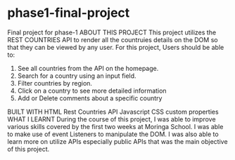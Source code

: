 # phase1-final-project
Final project for phase-1
ABOUT THIS PROJECT
This project utilizes the REST COUNTRIES API to render all the countruies details on the DOM so that they can be viewed by any user.
For this project, Users should be able to:
1. See all countries from the API on the homepage.
2. Search for a country using an input field.
3. Filter countries by region.
4. Click on a country to see more detailed information 
5. Add or Delete comments about a specific country

BUILT WITH
    HTML
    Rest Countries API
    Javascript
    CSS custom properties
WHAT I LEARNT
During the course of this project, I was able to improve various skills covered by the first two weeks at Moringa School. I was able to make use of event Listeners to manipulate the DOM. I was also able to learn more on utilize APIs especially public APIs that was the main objective of this project. 

